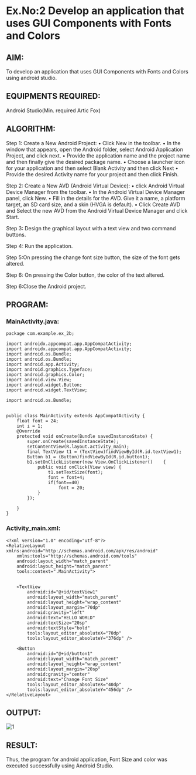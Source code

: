 # Ex.No:2 Develop an application that uses GUI Components with Fonts and Colors

## AIM:

To develop an application that uses GUI Components with Fonts and Colors using android studio.

## EQUIPMENTS REQUIRED:

Android Studio(Min. required Artic Fox)

## ALGORITHM:

Step 1: Create a New Android Project:
              • Click New in the toolbar.
              • In the window that appears, open the Android folder, select Android Application Project,
              and click next.
              • Provide the application name and the project name and then finally give the desired
              package name.
              • Choose a launcher icon for your application and then select Blank Activity and then click
              Next
              • Provide the desired Activity name for your project and then click Finish.

Step 2: Create a New AVD (Android Virtual Device):
        • click Android Virtual Device Manager from the toolbar.
        • In the Android Virtual Device Manager panel, click New.
        • Fill in the details for the AVD. Give it a name, a platform target, an SD card size, and
        a skin (HVGA is default).
        • Click Create AVD and Select the new AVD from the Android Virtual Device
        Manager and click Start.

Step 3: Design the graphical layout with a text view and two command buttons.

Step 4: Run the application.

Step 5:On pressing the change font size button, the size of the font gets altered.

Step 6: On pressing the Color button, the color of the text altered.
       
Step 6:Close the Android project. 


## PROGRAM:
### MainActivity.java:

```
package com.example.ex_2b;

import androidx.appcompat.app.AppCompatActivity;
import androidx.appcompat.app.AppCompatActivity;
import android.os.Bundle;
import android.os.Bundle;
import android.app.Activity;
import android.graphics.Typeface;
import android.graphics.Color;
import android.view.View;
import android.widget.Button;
import android.widget.TextView;

import android.os.Bundle;


public class MainActivity extends AppCompatActivity {
    float font = 24;
    int i = 1;
    @Override
    protected void onCreate(Bundle savedInstanceState) {
        super.onCreate(savedInstanceState);
        setContentView(R.layout.activity_main);
        final TextView t1 = (TextView)findViewById(R.id.textView1);
        Button b1 = (Button)findViewById(R.id.button1);
        b1.setOnClickListener(new View.OnClickListener()    {
            public void onClick(View view) {
                t1.setTextSize(font);
                font = font+4;
                if(font==40)
                    font = 20;
            }
        });

    }
}
```
### Activity_main.xml:
```
<?xml version="1.0" encoding="utf-8"?>
<RelativeLayout xmlns:android="http://schemas.android.com/apk/res/android"
    xmlns:tools="http://schemas.android.com/tools"
    android:layout_width="match_parent"
    android:layout_height="match_parent"
    tools:context=".MainActivity">


    <TextView
        android:id="@+id/textView1"
        android:layout_width="match_parent"
        android:layout_height="wrap_content"
        android:layout_margin="70dp"
        android:gravity="left"
        android:text="HELLO WORLD"
        android:textSize="20sp"
        android:textStyle="bold"
        tools:layout_editor_absoluteX="70dp"
        tools:layout_editor_absoluteY="376dp" />

    <Button
        android:id="@+id/button1"
        android:layout_width="match_parent"
        android:layout_height="wrap_content"
        android:layout_margin="20sp"
        android:gravity="center"
        android:text="Change Font Size"
        tools:layout_editor_absoluteX="40dp"
        tools:layout_editor_absoluteY="456dp" />
</RelativeLayout>
```

## OUTPUT:

![1](DiffColour.png)

## RESULT:

Thus, the program for android application, Font Size and color was executed successfully using Android Studio.
